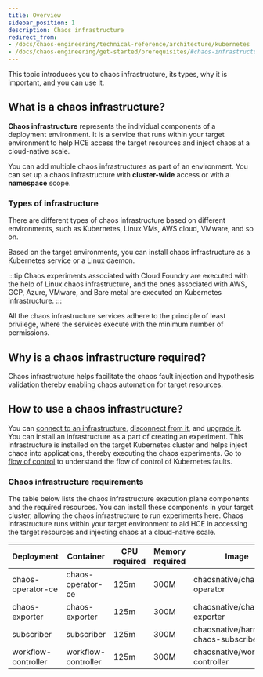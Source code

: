 ```yaml
---
title: Overview
sidebar_position: 1
description: Chaos infrastructure
redirect_from:
- /docs/chaos-engineering/technical-reference/architecture/kubernetes
- /docs/chaos-engineering/get-started/prerequisites/#chaos-infrastructure-requirements
---
```


This topic introduces you to chaos infrastructure, its types, why it is important, and you can use it.

## What is a chaos infrastructure?

**Chaos infrastructure** represents the individual components of a deployment environment. It is a service that runs within your target environment to help HCE access the target resources and inject chaos at a cloud-native scale.

You can add multiple chaos infrastructures as part of an environment. You can set up a chaos infrastructure with **cluster-wide** access or with a **namespace** scope.

### Types of infrastructure

There are different types of chaos infrastructure based on different environments, such as Kubernetes, Linux VMs, AWS cloud, VMware, and so on.

Based on the target environments, you can install chaos infrastructure as a Kubernetes service or a Linux daemon.

:::tip
Chaos experiments associated with Cloud Foundry are executed with the help of Linux chaos infrastructure, and the ones associated with AWS, GCP, Azure, VMware, and Bare metal are executed on Kubernetes infrastructure.
:::

All the chaos infrastructure services adhere to the principle of least privilege, where the services execute with the minimum number of permissions.


## Why is a chaos infrastructure required?

Chaos infrastructure helps facilitate the chaos fault injection and hypothesis validation thereby enabling chaos automation for target resources.

## How to use a chaos infrastructure?

You can [connect to an infrastructure](/docs/chaos-engineering/features/chaos-infrastructure/connect-chaos-infrastructures), [disconnect from it](/docs/chaos-engineering/features/chaos-infrastructure/disconnect-chaos-infrastructure), and [upgrade it](/docs/chaos-engineering/features/chaos-infrastructure/upgrade-infra).
You can install an infrastructure as a part of creating an experiment. This infrastructure is installed on the target Kubernetes cluster and helps inject chaos into applications, thereby executing the chaos experiments.
Go to [flow of control](/docs/chaos-engineering/chaos-faults/kubernetes/classification#flow-of-control-in-kubernetes-based-faults) to understand the flow of control of Kubernetes faults.

### Chaos infrastructure requirements

The table below lists the chaos infrastructure execution plane components and the required resources. You can install these components in your target cluster, allowing the chaos infrastructure to run experiments here. Chaos infrastructure runs within your target environment to aid HCE in accessing the target resources and injecting chaos at a cloud-native scale.

| Deployment | Container | CPU<br />required | Memory<br />required | Image |
|------------|-----------|-------------------|----------------------|-------|
| chaos-operator-ce  | chaos-operator-ce     | 125m | 300M | chaosnative/chaos-operator          |
| chaos-exporter     | chaos-exporter        | 125m | 300M | chaosnative/chaos-exporter          |
| subscriber         | subscriber            | 125m | 300M | chaosnative/harness-chaos-subscriber|
| workflow-controller| workflow-controller   | 125m | 300M | chaosnative/workflow-controller     |

